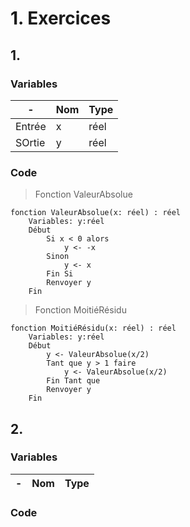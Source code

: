 # 1. Exercices

## 1.

### Variables

-|Nom|Type
---|---|---
Entrée|x|réel
SOrtie|y|réel

### Code

> Fonction ValeurAbsolue
```
fonction ValeurAbsolue(x: réel) : réel
    Variables: y:réel
    Début
        Si x < 0 alors
            y <- -x
        Sinon
            y <- x
        Fin Si
        Renvoyer y
    Fin
```

> Fonction MoitiéRésidu
```
fonction MoitiéRésidu(x: réel) : réel
    Variables: y:réel
    Début
        y <- ValeurAbsolue(x/2)
        Tant que y > 1 faire
            y <- ValeurAbsolue(x/2)
        Fin Tant que
        Renvoyer y
    Fin
```

## 2.

### Variables

-|Nom|Type
---|---|---

### Code